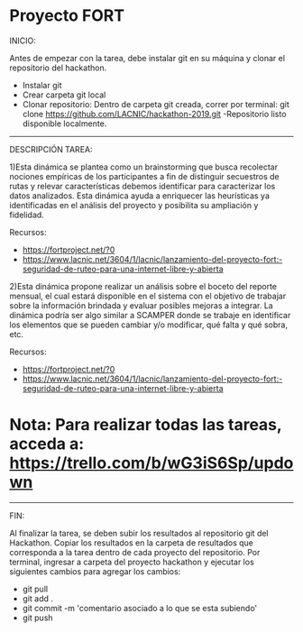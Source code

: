 # Proyecto FORT

INICIO: 

Antes de empezar con la tarea, debe instalar git en su máquina y clonar el repositorio del hackathon.
 - Instalar git
 - Crear carpeta git local
 - Clonar repositorio: Dentro de carpeta git creada, correr por terminal:
 git clone https://github.com/LACNIC/hackathon-2019.git
-Repositorio listo disponible localmente.

-----------------------------------------------------------------------
DESCRIPCIÓN TAREA:

1)Esta dinámica se plantea como un brainstorming que busca recolectar nociones empíricas de los participantes a fin de distinguir secuestros de rutas y relevar características debemos identificar para caracterizar los datos analizados. Esta dinámica ayuda a enriquecer las heurísticas ya identificadas en el análisis del proyecto y posibilita su ampliación y fidelidad.

Recursos:
- https://fortproject.net/?0
- https://www.lacnic.net/3604/1/lacnic/lanzamiento-del-proyecto-fort:-seguridad-de-ruteo-para-una-internet-libre-y-abierta

2)Esta dinámica propone realizar un análisis sobre el boceto del reporte mensual, el cual estará disponible en el sistema con el objetivo de trabajar sobre la información brindada y evaluar posibles mejoras a integrar. La dinámica podría ser algo similar a SCAMPER donde se trabaje en identificar los elementos que se pueden cambiar y/o modificar, qué falta y qué sobra, etc. 

Recursos:
- https://fortproject.net/?0
- https://www.lacnic.net/3604/1/lacnic/lanzamiento-del-proyecto-fort:-seguridad-de-ruteo-para-una-internet-libre-y-abierta

# Nota: Para realizar todas las tareas, acceda a: https://trello.com/b/wG3iS6Sp/updown
----------------------------------------------------------------------
FIN: 

Al finalizar la tarea, se deben subir los resultados al repositorio git del Hackathon. Copiar los resultados en la carpeta de resultados que corresponda a la tarea dentro de cada proyecto del repositorio.
Por terminal, ingresar a carpeta del proyecto hackathon y ejecutar los siguientes cambios para agregar los cambios:
- git pull 
- git add . 
- git commit -m 'comentario asociado a lo que se esta subiendo'
- git push
